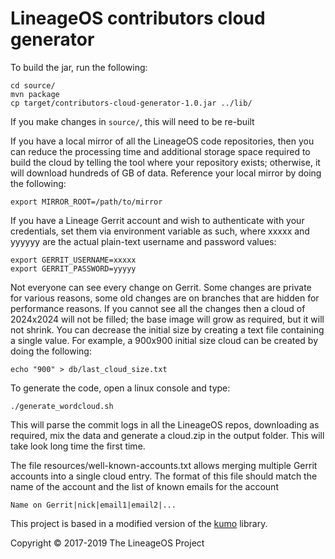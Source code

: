 # LineageOS contributors cloud generator

To build the jar, run the following:

    cd source/
    mvn package
    cp target/contributors-cloud-generator-1.0.jar ../lib/

If you make changes in `source/`, this will need to be re-built

If you have a local mirror of all the LineageOS code repositories,
then you can reduce the processing time and additional storage space
required to build the cloud by telling the tool where your repository
exists; otherwise, it will download hundreds of GB of data. Reference
your local mirror by doing the following:

    export MIRROR_ROOT=/path/to/mirror

If you have a Lineage Gerrit account and wish to authenticate with
your credentials, set them via environment variable as such, where
xxxxx and yyyyyy are the actual plain-text username and password
values:

    export GERRIT_USERNAME=xxxxx
    export GERRIT_PASSWORD=yyyyy

Not everyone can see every change on Gerrit. Some changes are private
for various reasons, some old changes are on branches that are hidden
for performance reasons. If you cannot see all the changes then a
cloud of 2024x2024 will not be filled; the base image will grow as
required, but it will not shrink. You can decrease the initial size by
creating a text file containing a single value. For example, a 900x900
initial size cloud can be created by doing the following:

    echo "900" > db/last_cloud_size.txt

To generate the code, open a linux console and type:

    ./generate_wordcloud.sh

This will parse the commit logs in all the LineageOS repos,
downloading as required, mix the data and generate a cloud.zip in the
output folder. This will take look long time the first time.

The file resources/well-known-accounts.txt allows merging multiple
Gerrit accounts into a single cloud entry. The format of this file
should match the name of the account and the list of known emails for
the account

    Name on Gerrit|nick|email1|email2|...

This project is based in a modified version of the
[kumo](https://github.com/kennycason/kumo) library.

Copyright © 2017-2019 The LineageOS Project
